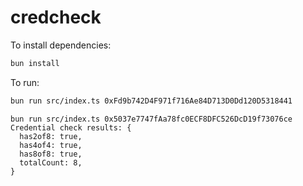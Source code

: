 # credcheck

To install dependencies:

```bash
bun install
```

To run:

```bash
bun run src/index.ts 0xFd9b742D4F971f716Ae84D713D0Dd120D5318441
```

```
bun run src/index.ts 0x5037e7747fAa78fc0ECF8DFC526DcD19f73076ce
Credential check results: {
  has2of8: true,
  has4of4: true,
  has8of8: true,
  totalCount: 8,
}
```
